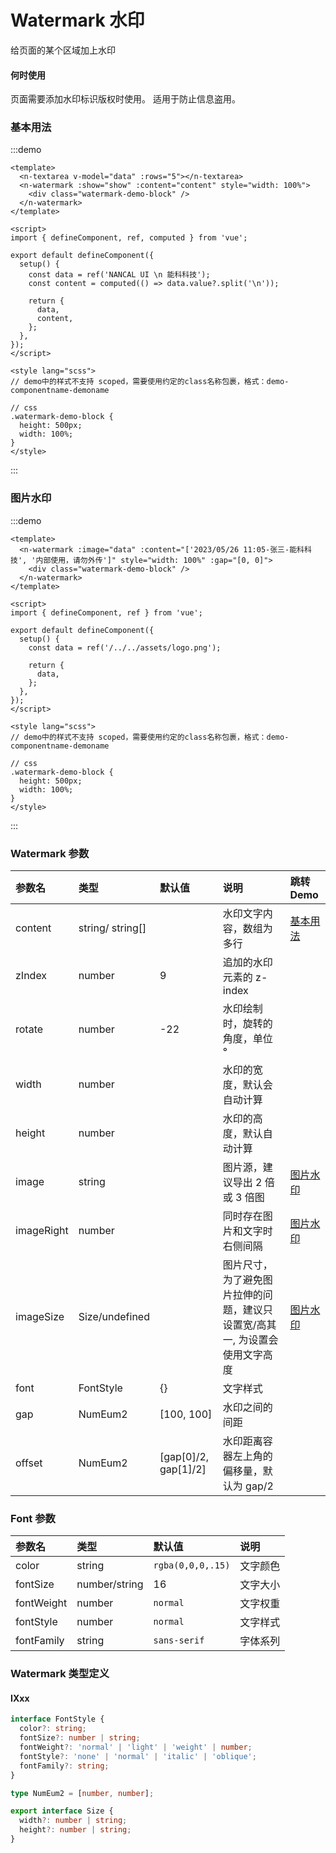# Watermark 水印

给页面的某个区域加上水印

#### 何时使用

页面需要添加水印标识版权时使用。
适用于防止信息盗用。

### 基本用法

:::demo

```vue
<template>
  <n-textarea v-model="data" :rows="5"></n-textarea>
  <n-watermark :show="show" :content="content" style="width: 100%">
    <div class="watermark-demo-block" />
  </n-watermark>
</template>

<script>
import { defineComponent, ref, computed } from 'vue';

export default defineComponent({
  setup() {
    const data = ref('NANCAL UI \n 能科科技');
    const content = computed(() => data.value?.split('\n'));

    return {
      data,
      content,
    };
  },
});
</script>

<style lang="scss">
// demo中的样式不支持 scoped，需要使用约定的class名称包裹，格式：demo-componentname-demoname

// css
.watermark-demo-block {
  height: 500px;
  width: 100%;
}
</style>
```

:::

### 图片水印

:::demo

```vue
<template>
  <n-watermark :image="data" :content="['2023/05/26 11:05-张三-能科科技', '内部使用，请勿外传']" style="width: 100%" :gap="[0, 0]">
    <div class="watermark-demo-block" />
  </n-watermark>
</template>

<script>
import { defineComponent, ref } from 'vue';

export default defineComponent({
  setup() {
    const data = ref('/../../assets/logo.png');

    return {
      data,
    };
  },
});
</script>

<style lang="scss">
// demo中的样式不支持 scoped，需要使用约定的class名称包裹，格式：demo-componentname-demoname

// css
.watermark-demo-block {
  height: 500px;
  width: 100%;
}
</style>
```

:::

### Watermark 参数

| 参数名     | 类型             | 默认值               | 说明                                                                        | 跳转 Demo             |
| :--------- | :--------------- | :------------------- | :-------------------------------------------------------------------------- | :-------------------- |
| content    | string/ string[] |                      | 水印文字内容，数组为多行                                                    | [基本用法](#基本用法) |
| zIndex     | number           | 9                    | 追加的水印元素的 z-index                                                    |                       |
| rotate     | number           | -22                  | 水印绘制时，旋转的角度，单位 °                                              |                       |
| width      | number           |                      | 水印的宽度，默认会自动计算                                                  |                       |
| height     | number           |                      | 水印的高度，默认自动计算                                                    |                       |
| image      | string           |                      | 图片源，建议导出 2 倍或 3 倍图                                              | [图片水印](#图片水印) |
| imageRight | number           |                      | 同时存在图片和文字时右侧间隔                                                | [图片水印](#图片水印) |
| imageSize  | Size/undefined   |                      | 图片尺寸，为了避免图片拉伸的问题，建议只设置宽/高其一, 为设置会使用文字高度 | [图片水印](#图片水印) |
| font       | FontStyle        | {}                   | 文字样式                                                                    |                       |
| gap        | NumEum2          | [100, 100]           | 水印之间的间距                                                              |                       |
| offset     | NumEum2          | [gap[0]/2, gap[1]/2] | 水印距离容器左上角的偏移量，默认为 gap/2                                    |                       |

### Font 参数

| 参数名     | 类型          | 默认值            | 说明     |
| :--------- | :------------ | :---------------- | :------- |
| color      | string        | `rgba(0,0,0,.15)` | 文字颜色 |
| fontSize   | number/string | 16                | 文字大小 |
| fontWeight | number        | `normal`          | 文字权重 |
| fontStyle  | number        | `normal`          | 文字样式 |
| fontFamily | string        | `sans-serif`      | 字体系列 |

### Watermark 类型定义

#### IXxx

```ts
interface FontStyle {
  color?: string;
  fontSize?: number | string;
  fontWeight?: 'normal' | 'light' | 'weight' | number;
  fontStyle?: 'none' | 'normal' | 'italic' | 'oblique';
  fontFamily?: string;
}

type NumEum2 = [number, number];

export interface Size {
  width?: number | string;
  height?: number | string;
}
```
